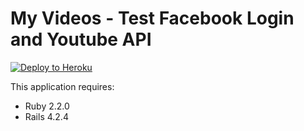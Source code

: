 My Videos - Test Facebook Login and Youtube API
================

[![Deploy to Heroku](https://www.herokucdn.com/deploy/button.png)](https://heroku.com/deploy)

This application requires:

- Ruby 2.2.0
- Rails 4.2.4
